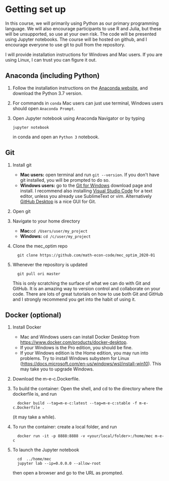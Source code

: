 # Getting set up

In this course, we will primarily using Python as our primary programming language. We will also encourage participants to use R and Julia, but these will be unsupported, so use at your own risk. The code will be presented using Jupyter notebooks. The course will be hosted on github, and I encourage everyone to use git to pull from the repository. 

I will provide installation instructions for Windows and Mac users. If you are using Linux, I can trust you can figure it out.


## Anaconda (including Python)

1. Follow the installation instructions on the [Anaconda website](https://docs.anaconda.com/anaconda/install/), and download the Python 3.7 version.

2. For commands in `conda` Mac users can just use terminal, Windows users should open `Anaconda Prompt`.

3. Open Jupyter notebook using Anaconda Navigator or by typing 

   ```
   jupyter notebook
   ```

   in conda and open an `Python 3` notebook.

## Git

1. Install git
   * **Mac users:** open terminal and run ```git --version```. If you don't have git installed, you will be prompted to do so.
   * **Windows users:** go to the [Git for Windows](https://gitforwindows.org/) download page and install. I recommend also installing [Visual Studio Code](https://code.visualstudio.com/) for a text editor, unless you already use SublimeText or vim. Alternatively [GitHub Desktop](https://desktop.github.com/) is a nice GUI for Git.

2. Open git

3. Navigate to your home directory

   * **Mac:**`cd /Users/user/my_project`
   * **Windows:** `cd /c/user/my_project`

4. Clone the mec_optim repo
   ```
     git clone https://github.com/math-econ-code/mec_optim_2020-01
   ```
5. Whenever the repository is updated 

   ```
     git pull ori master 
   ```
   This is only scratching the surface of what we can do with Git and GitHub. It is an amazing way to version control and collaborate on your code. There are lots of great tutorials on how to use both Git and GitHub and I strongly recommend you get into the habit of using it.

## Docker (optional)

1. Install Docker
   * Mac and Windows users can install Docker Desktop from https://www.docker.com/products/docker-desktop. 
   * If your Windows is the Pro edition, you should be fine. 
   * If your Windows edition is the Home edition, you may run into problems. Try to install Windows subystem for Linux (https://docs.microsoft.com/en-us/windows/wsl/install-win10). This may take you to upgrade Windows.
   
2. Download the m-e-c.Dockerfile.
 
3. To build the container: Open the shell, and cd to the directory where the dockerfile is, and run
   ```
     docker build --tag=m-e-c:latest --tag=m-e-c:stable -f m-e-c.Dockerfile .
   ```
   (it may take a while).
4. To run the container: create a local folder, and run
   ```
     docker run -it -p 8888:8888 -v <your/local/folder>:/home/mec m-e-c
   ```
5. To launch the Jupyter notebook 
   ```
     cd  ../home/mec
     jupyter lab --ip=0.0.0.0 --allow-root
   ```
   then open a browser and go to the URL as prompted. 


